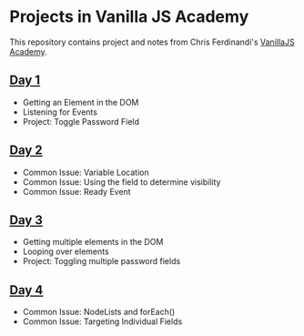 # Projects in Vanilla JS Academy

This repository contains project and notes from Chris Ferdinandi's [VanillaJS Academy](https://vanillajsacademy.com/).

## [Day 1](./day1)
- Getting an Element in the DOM
- Listening for Events
- Project: Toggle Password Field

## [Day 2](./day2)
- Common Issue: Variable Location
- Common Issue: Using the field to determine visibility
- Common Issue: Ready Event

## [Day 3](./day3)
- Getting multiple elements in the DOM
- Looping over elements
- Project: Toggling multiple password fields

## [Day 4](./day4)
- Common Issue: NodeLists and forEach()
- Common Issue: Targeting Individual Fields
